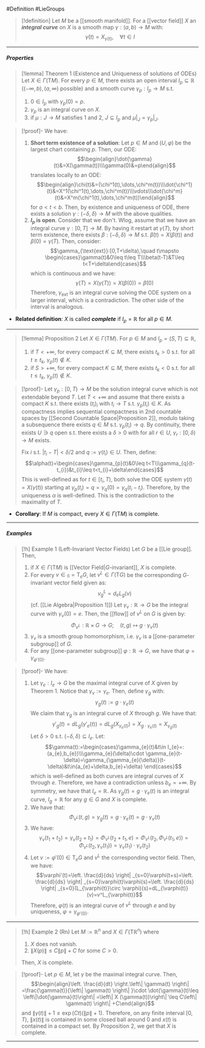 #Definition #LieGroups 

> [!definition]
> Let $M$ be a [[smooth manifold]]. For a [[vector field]] $X$ an ***integral curve*** on $X$ is a smooth map $\gamma:(a,b)\to M$ with: $$\dot{\gamma}(t)=X_{\gamma(t)},\quad \forall t\in I$$
---
##### Properties
> [!lemma] Theorem 1 (Existence and Uniqueness of solutions of ODEs)
> Let $X\in \Gamma(\text{T}M)$. For every $p\in M$, there exists an open interval $I_{p}\subseteq \mathbb{R}$ ($(-\infty,b),(a,\infty)$ possible) and a smooth curve $\gamma_{p}:I_{p}\to M$ s.t. 
> 1. $0\in I_{p}$ with $\gamma_{p}(0)=p$.
> 2. $\gamma_{p}$ is an integral curve on $X$.
> 3. if $\mu:J\to M$ satisfies 1 and 2, $J\subseteq I_{p}$ and $\mu|_{J}=\gamma_{p}|_{J}$.

> [!proof]-
> We have:
> 1. **Short term existence of a solution**: 
>    Let $p\in M$ and $(U,\varphi)$ be the largest chart containing $p$. Then, our ODE: $$\begin{align}\dot{\gamma}(t)&=X(\gamma(t))\\\gamma(0)&=p\end{align}$$translates locally to an ODE: $$\begin{align}\chi(t)&=(\chi^1(t),\dots,\chi^m(t))\\\dot{\chi^1}(t)&=X^1(\chi^1(t),\dots,\chi^m(t))\\\vdots\\\dot{\chi^m}(t)&=X^m(\chi^1(t),\dots,\chi^m(t))\end{align}$$for $a<t<b$. Then, by existence and uniqueness of ODE, there exists a solution $\gamma:(-\delta,\delta)\to M$ with the above qualities.
> 2. **$I_{p}$ is open**. Consider that we don't. Wlog, assume that we have an integral curve $\gamma:[0,T]\to M$. By having it restart at $\gamma(T)$, by short term existence, there exists $\beta:(-\delta,\delta)\to M$ s.t. $\dot{\beta}(t)=X(\beta(t))$ and $\beta(0)=\gamma(T)$. Then, consider: $$\gamma_{\text{ext}}:[0,T+\delta),\quad t\mapsto \begin{cases}\gamma(t)&0\leq t\leq T\\\beta(t-T)&T\leq t<T+\delta\end{cases}$$which is continuous and we have: $$\dot{\gamma}(T)=X(\gamma(T))=X(\beta(0))=\dot{\beta}(0)$$Therefore, $\gamma_{\text{ext}}$ is an integral curve solving the ODE system on a larger interval, which is a contradiction. The other side of the interval is analogous.
>    
- **Related definition**: $X$ is called ***complete*** if $I_{p}=\mathbb{R}$ for all $p\in M$.
---
> [!lemma] Proposition 2
> Let $X\in \Gamma(\text{T}M)$. For $p\in M$ and $I_{p}=(S,T)\subseteq \mathbb{R}$, 
> 1. if $T<+\infty$, for every compact $K\subseteq M$, there exists $t_{k}>0$ s.t. for all $t\geq t_{k}$, $\gamma_{p}(t)\notin K$.
> 2. if $S>+\infty$, for every compact $K\subseteq M$, there exists $t_{k}<0$ s.t. for all $t\leq t_{k}$, $\gamma_{p}(t)\notin K$. 

> [!proof]-
>    Let $\gamma_{p}:[0,T)\to M$ be the solution integral curve which is not extendable beyond $T$. Let $T<+\infty$ and assume that there exists a compact $K$ s.t. there exists $(t_{i})_{i}$ with $t_{i}\to T$ s.t. $\gamma_{p}(t_{i})\in K$. As compactness implies sequential compactness in 2nd countable spaces by [[Second Countable Space|Proposition 2]], modulo taking a subsequence there exists $q\in M$ s.t. $\gamma_{p}(t_{i})\to q$. By continuity, there exists $U\ni q$ open s.t. there exists a $\delta>0$ with for all $r\in U$, $\gamma_{r}:[0,\delta)\to M$ exists. 
>    
> Fix $i$ s.t. $\left| t_{i}-T \right|<\delta /2$ and $q:=\gamma(t_{i})\in U$. Then, define: $$\alpha(t)=\begin{cases}\gamma_{p}(t)&0\leq t<T\\\gamma_{q}(t-t_{i})&t_{i}\leq t<t_{i}+\delta\end{cases}$$This is well-defined as for $t\in [t_{i},T)$, both solve the ODE system $\dot{\gamma}(t)=X(\gamma(t))$ starting at $\gamma_{p}(t_{i})=q=\gamma_{q}(0)=\gamma_{q}(t_{i}-t_{i})$. Therefore, by the uniqueness $\alpha$ is well-defined. This is the contradiction to the maximality of $T$. 
- **Corollary**: If $M$ is compact, every $X\in \Gamma(\text{T}M)$ is complete.
---
##### Examples
> [!h] Example 1 (Left-Invariant Vector Fields)
> Let $G$ be a [[Lie group]]. Then, 
> 1. if $X\in \Gamma(\text{T}M)$ is [[Vector Field|$G$-invariant]], $X$ is complete.
> 2. For every $v\in \mathfrak{g}=\text{T}_{e}G$, let $v^L\in \Gamma(\text{T}G)$ be the corresponding $G$-invariant vector field given as: $$v^L_{g}=d_{e}L_{g}(v)$$ (cf. [[Lie Algebra|Proposition 1]]) Let $\gamma_{v}:\mathbb{R}\to G$ be the integral curve with $\gamma_{v}(0)=e$. Then, the [[flow]] of $v^L$ on $G$ is given by: $$\Phi_{v^L}:\mathbb{R}\times G\to G;\quad (t,g)\mapsto g\cdot \gamma_{v}(t)$$
> 3.  $\gamma_{v}$ is a smooth group homomorphism, i.e. $\gamma_{v}$ is a [[one-parameter subgroup]] of $G$.
> 4. For any [[one-parameter subgroup]] $\varphi:\mathbb{R}\to G$, we have that $\varphi=\gamma_{\varphi'(0)}$.

> [!proof]-
> We have:
> 1. Let $\gamma_{e}:I_{e}\to G$ be the maximal integral curve of $X$ given by Theorem 1. Notice that $\gamma_{v}:=\gamma_{e}$. Then, define $\gamma_{g}$ with: $$\gamma_{g}(t):=g\cdot \gamma_{e}(t)$$We claim that $\gamma_{g}$ is an integral curve of $X$ through $g$. We have that: $$\gamma'_{g}(t)=dL_{g}(\gamma'_{e}(t))=dL_{g}(X_{\gamma_{e}(t)})=X_{g\cdot \gamma_{e}(t)}=X_{\gamma_{g}(t)}$$Let $\delta>0$ s.t. $(-\delta,\delta)\subseteq I_{e}$. Let: $$\gamma(t):=\begin{cases}\gamma_{e}(t)&t\in I_{e}=:(a_{e},b_{e})\\\gamma_{e}(\delta)\cdot \gamma_{e}(t-\delta)=\gamma_{\gamma_{e}(\delta)}(t-\delta)&t\in(a_{e}+\delta,b_{e}+\delta) \end{cases}$$ which is well-defined as both curves are integral curves of $X$ through $e$. Therefore, we have a contradiction unless $b_{e}=+\infty$. By symmetry, we have that $I_{e}=\mathbb{R}$. As $\gamma_{g}(t)=g\cdot\gamma_{e}(t)$ is an integral curve, $I_{g}=\mathbb{R}$ for any $g\in G$ and $X$ is complete.
> 2. We have that: $$\Phi_{v^L}(t,g)=\gamma_{g}(t)=g\cdot \gamma_{e}(t)=g\cdot \gamma_{v}(t)$$
> 3. We have: $$\gamma_{v}(t_{1}+t_{2})=\gamma_{v}(t_{2}+t_{1})=\Phi_{v^L}(t_{2}+t_{1},e)=\Phi_{v^L}(t_{2},\Phi_{v^L}(t_{1},e))=\Phi_{v^L}(t_{2},\gamma_{v}(t_{1}))=\gamma_{v}(t_{1})\cdot \gamma_{v}(t_{2})$$
> 4. Let $v:=\varphi'(0)\in \text{T}_{e}G$ and $v^L$ the corresponding vector field. Then, we have: $$\varphi'(t)=\left. \frac{d}{ds} \right| _{s=0}\varphi(t+s)=\left. \frac{d}{ds} \right| _{s=0}\varphi(t)\varphi(s)=\left. \frac{d}{ds} \right| _{s=0}(L_{\varphi(t)}\circ \varphi)(s)=dL_{\varphi(t)}(v)=v^L_{\varphi(t)}$$Therefore, $\varphi(t)$ is an integral curve of $v^L$ through $e$ and by uniqueness, $\varphi=\gamma_{\varphi'(0)}$.
---
> [!h] Example 2 (Rn)
> Let $M:=\mathbb{R}^n$ and $X\in \Gamma(\text{T}\mathbb{R}^n)$ where
> 1. $X$ does not vanish.
> 2. $\left\| X(p) \right\|\leq C\left\| p \right\|+C$ for some $C>0$. 
> 
> Then, $X$ is complete.

> [!proof]-
> Let $p\in M$, let $\gamma$ be the maximal integral curve. Then, $$\begin{align}\left. \frac{d}{dt} \right.\left\| \gamma(t) \right\| =\frac{\gamma(t)}{\left\| \gamma(t) \right\| }\cdot \dot{\gamma}(t)\leq \left\|\dot{\gamma}(t)\right\| =\left\| X (\gamma(t))\right\| \leq C\left\| \gamma(t) \right\| +C\end{align}$$ and $\left\| \gamma(t) \right\|+1\leq \exp(Ct)(\left\|p\right\|+1)$. Therefore, on any finite interval $[0,T)$, $\left\| x(t) \right\|$ is contained in some closed ball around 0 and $x(t)$ is contained in a compact set. By Proposition 2, we get that $X$ is complete.
---
